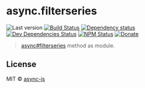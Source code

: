 # async.filterseries

![Last version](https://img.shields.io/github/tag/async-js/filterseries.svg?style=flat-square)
[![Build Status](http://img.shields.io/travis/async-js/filterseries/master.svg?style=flat-square)](https://travis-ci.org/async-js/filterseries)
[![Dependency status](http://img.shields.io/david/async-js/filterseries.svg?style=flat-square)](https://david-dm.org/async-js/filterseries)
[![Dev Dependencies Status](http://img.shields.io/david/dev/async-js/filterseries.svg?style=flat-square)](https://david-dm.org/async-js/filterseries#info=devDependencies)
[![NPM Status](http://img.shields.io/npm/dm/filterseries.svg?style=flat-square)](https://www.npmjs.org/package/filterseries)
[![Donate](https://img.shields.io/badge/donate-paypal-blue.svg?style=flat-square)](https://paypal.me/kikobeats)

> [async#filterseries](https://github.com/async-js/async#filterseries) method as module.

## License

MIT © [async-js](https://github.com/async-js)
